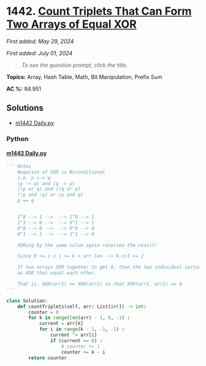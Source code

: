# 1442. [Count Triplets That Can Form Two Arrays of Equal XOR](<https://leetcode.com/problems/count-triplets-that-can-form-two-arrays-of-equal-xor>)

*First added: May 29, 2024*

*First added: July 01, 2024*


> *To see the question prompt, click the title.*

**Topics:** Array, Hash Table, Math, Bit Manipulation, Prefix Sum

**AC %:** 84.951


## Solutions

- [m1442 Daily.py](<../my-submissions/m1442 Daily.py>)
### Python
#### [m1442 Daily.py](<../my-submissions/m1442 Daily.py>)
```Python
''' Notes
    Negation of XOR is Biconditional 
    i.e. p <-> q
    (p -> q) and (q -> p)
    (!p or q) and (!q or p)
    (!p and !q) or (p and q)
    p == q


    1^0 --> 1 -->  --> 1^0 --> 1
    1^1 --> 0 -->  --> 0^1 --> 1
    0^0 --> 0 -->  --> 0^0 --> 0
    0^1 --> 1 -->  --> 1^1 --> 0

    XORing by the same value again reverses the result!

    Since 0 <= i < j <= k < arr.len --> k-i+1 >= 2

    If two arrays XOR together to get 0, then the two individual sections should have
    an XOR that equal each other.

    That is, XOR(arr1) == XOR(arr2) so that XOR(arr1, arr2) == 0
'''

class Solution:
    def countTriplets(self, arr: List[int]) -> int:
        counter = 0
        for k in range(len(arr) - 1, 0, -1) :
            current = arr[k]
            for i in range(k - 1, -1, -1) :
                current ^= arr[i]
                if (current == 0) :
                    # counter += 1
                    counter += k - i
        return counter
```

